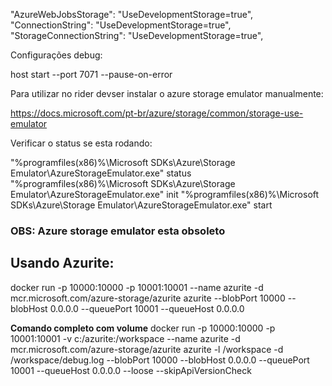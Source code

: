 "AzureWebJobsStorage": "UseDevelopmentStorage=true",
"ConnectionString": "UseDevelopmentStorage=true",
"StorageConnectionString": "UseDevelopmentStorage=true",

Configurações debug:

host start --port 7071 --pause-on-error

Para utilizar no rider devser instalar o azure storage emulator manualmente:

https://docs.microsoft.com/pt-br/azure/storage/common/storage-use-emulator


Verificar o status se esta rodando:

"%programfiles(x86)%\Microsoft SDKs\Azure\Storage Emulator\AzureStorageEmulator.exe" status
"%programfiles(x86)%\Microsoft SDKs\Azure\Storage Emulator\AzureStorageEmulator.exe" init
"%programfiles(x86)%\Microsoft SDKs\Azure\Storage Emulator\AzureStorageEmulator.exe" start

### OBS: Azure storage emulator esta obsoleto

## Usando Azurite:

docker run -p 10000:10000 -p 10001:10001 --name azurite -d mcr.microsoft.com/azure-storage/azurite azurite --blobPort 10000 --blobHost 0.0.0.0 --queuePort 10001 --queueHost 0.0.0.0

**Comando completo com volume**
docker run -p 10000:10000 -p 10001:10001 -v c:/azurite:/workspace --name azurite -d mcr.microsoft.com/azure-storage/azurite azurite -l /workspace -d /workspace/debug.log --blobPort 10000 --blobHost 0.0.0.0 --queuePort 10001 --queueHost 0.0.0.0 --loose --skipApiVersionCheck